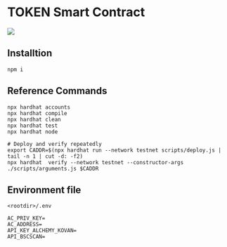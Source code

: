 # TOKEN Smart Contract

[<img src="https://img.shields.io/badge/github-%23121011.svg?style=for-the-badge&logo=github&logoColor=white">](https://github.com/Bit-Volt/bitvolt-sc)

## Installtion 
```shell
npm i
```

## Reference Commands
```shell
npx hardhat accounts
npx hardhat compile
npx hardhat clean
npx hardhat test
npx hardhat node

# Deploy and verify repeatedly
export CADDR=$(npx hardhat run --network testnet scripts/deploy.js | tail -n 1 | cut -d: -f2)
npx hardhat  verify --network testnet --constructor-args ./scripts/arguments.js $CADDR
```

## Environment file 
`<rootdir>/.env`
```shell
AC_PRIV_KEY=
AC_ADDRESS=
API_KEY_ALCHEMY_KOVAN=
API_BSCSCAN=
```
